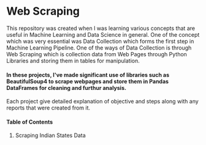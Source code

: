 # Web Scraping

This repository was created when I was learning various concepts that are useful in Machine Learning and Data Science in general.
One of the concept which was very essential was Data Collection which forms the first step in Machine Learning Pipeline. 
One of the ways of Data Collection is through Web Scraping which is collection data from Web Pages through Python Libraries and storing them in tables for manipulation.

#### In these projects, I've made significant use of libraries such as BeautifulSoup4 to scrape webpages and store them in Pandas DataFrames for cleaning and furthur analysis.

Each project give detailed explanation of objective and steps along with any reports that were created from it.

#### Table of Contents 
1. Scraping Indian States Data
